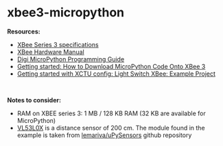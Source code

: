 # xbee3-micropython

**Resources:**

- [XBee Series 3 specifications](https://www.digi.com/products/embedded-systems/digi-xbee/rf-modules/2-4-ghz-rf-modules/xbee3-zigbee-3#specifications)
- [XBee Hardware Manual](https://www.digi.com/resources/documentation/digidocs/pdfs/90001543.pdf)
- [Digi MicroPython Programming Guide](https://www.digi.com/resources/documentation/digidocs/90002219/default.htm#reference/r_class_i2c.htm%3FTocPath%3DMachine%2520module%7CClass%2520I2C%253A%2520two-wire%2520serial%2520protocol%7C_____0)
- [Getting started: How to Download MicroPython Code Onto XBee 3](https://www.instructables.com/How-to-Download-MicroPython-Code-Onto-XBee-3/)
- [Getting started with XCTU config: Light Switch XBee: Example Project](https://www.faludi.com/classes/xbee1workshop/Light_Switch_XBee_Example_Project-Series_1.pdf) <br />
<br />

**Notes to consider:**

- RAM on XBEE series 3: 1 MB / 128 KB RAM (32 KB are available for MicroPython)
- [VL53L0X](https://www.pololu.com/product/2490) is a distance sensor of 200 cm. The module found in the example is taken from [lemariva/uPySensors](https://github.com/lemariva/uPySensors) github repository

